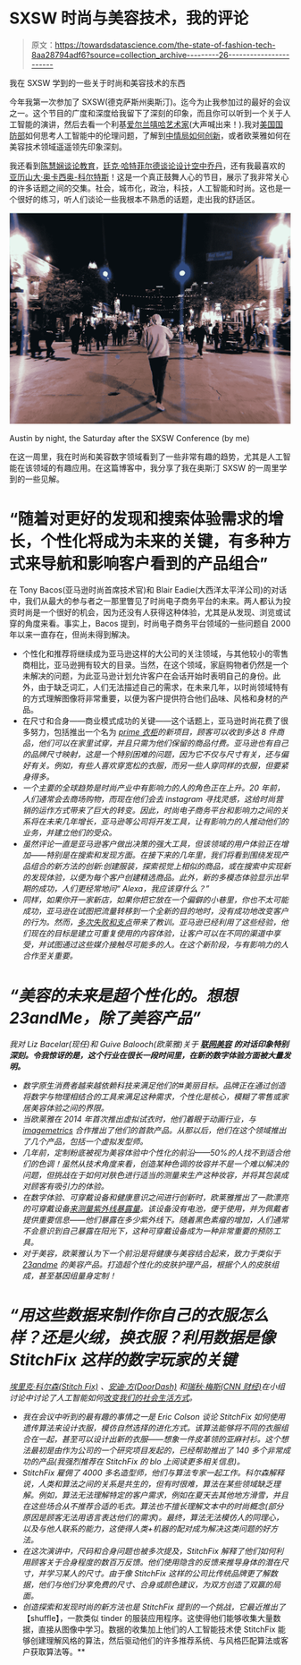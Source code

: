 # SXSW 时尚与美容技术，我的评论

> 原文：<https://towardsdatascience.com/the-state-of-fashion-tech-8aa28794adf6?source=collection_archive---------26----------------------->

我在 SXSW 学到的一些关于时尚和美容技术的东西

今年我第一次参加了 SXSW(德克萨斯州奥斯汀)。迄今为止我参加过的最好的会议之一。这个节目的广度和深度给我留下了深刻的印象，而且你可以听到一个关于人工智能的演讲，然后去看一个利基[爱尔兰嘻哈艺术家](https://schedule.sxsw.com/2019/artists/2006939)(大声喊出来！).我对[美国国防部](https://schedule.sxsw.com/2019/events/PP92817)如何思考人工智能中的伦理问题，了解到[中情局如何创新](https://schedule.sxsw.com/2019/events/PP83359)，或者欧莱雅如何在美容技术领域遥遥领先印象深刻。

我还看到[陈慧娴谈论教育](https://schedule.sxsw.com/2019/events/PP102391)，[廷克·哈特菲尔德谈论设计空中乔丹](https://schedule.sxsw.com/2019/events/PP102343)，还有我最喜欢的[亚历山大·奥卡西奥-科尔特斯](https://www.google.com/url?sa=t&rct=j&q=&esrc=s&source=web&cd=1&cad=rja&uact=8&ved=2ahUKEwj-lo3AvqjjAhUF3KQKHcVKAoQQwqsBMAB6BAgJEAQ&url=https%3A%2F%2Fwww.youtube.com%2Fwatch%3Fv%3DJU-SE5eNt04&usg=AOvVaw2B07PhzOcJ419uVW4cSPTf)！这是一个真正鼓舞人心的节目，展示了我非常关心的许多话题之间的交集。社会，城市化，政治，科技，人工智能和时尚。这也是一个很好的练习，听人们谈论一些我根本不熟悉的话题，走出我的舒适区。

![](img/3b57280c732d148e92b9edb719501496.png)

Austin by night, the Saturday after the SXSW Conference (by me)

在这一周里，我在时尚和美容数字领域看到了一些非常有趣的趋势，尤其是人工智能在该领域的有趣应用。在这篇博客中，我分享了我在奥斯汀 SXSW 的一周里学到的一些见解。

# “随着对更好的发现和搜索体验需求的增长，个性化将成为未来的关键，有多种方式来导航和影响客户看到的产品组合”

在 Tony Bacos(亚马逊时尚首席技术官)和 Blair Eadie(大西洋太平洋公司)的对话中，我们从最大的参与者之一那里瞥见了时尚电子商务平台的未来。两人都认为投资时尚是一个很好的机会，因为还没有人获得这种体验，尤其是从发现、浏览或试穿的角度来看。事实上，Bacos 提到，时尚电子商务平台领域的一些问题自 2000 年以来一直存在，但尚未得到解决。

*   个性化和推荐将继续成为亚马逊这样的大公司的关注领域，与其他较小的零售商相比，亚马逊拥有较大的目录。当然，在这个领域，家庭购物者仍然是一个未解决的问题，为此亚马逊计划允许客户在会话开始时表明自己的身份。此外，由于缺乏词汇，人们无法描述自己的需求，在未来几年，以时尚领域特有的方式理解图像将非常重要，以便为客户提供符合他们品味、风格和身材的产品。
*   在尺寸和合身——商业模式成功的关键——这个话题上，亚马逊时尚花费了很多努力，包括推出一个名为 [*prime 衣柜*](https://www.amazon.com/learn-more-prime-wardrobe/b?ie=UTF8&node=16122413011)*的新项目，顾客可以收到多达 8 件商品，他们可以在家里试穿，并且只需为他们保留的商品付费。亚马逊也有自己的品牌尺寸映射，这是一个特别困难的问题，因为它不仅与尺寸有关，还与偏好有关。例如，有些人喜欢穿宽松的衣服，而另一些人穿同样的衣服，但要紧身得多。*
*   *一个主要的全球趋势是时尚产业中有影响力的人的角色正在上升。20 年前，人们通常会去商场购物，而现在他们会去 instagram 寻找灵感，这给时尚营销的运作方式带来了巨大的转变。因此，时尚电子商务平台和影响力之间的关系将在未来几年增长，亚马逊等公司将开发工具，让有影响力的人推动他们的业务，并建立他们的受众。*
*   *虽然评论一直是亚马逊客户做出决策的强大工具，但该领域的用户体验正在增加——特别是在搜索和发现方面。在接下来的几年里，我们将看到围绕发现产品组合的新方法的创新:创建服装，探索视觉上相似的商品，或在搜索中实现新的发现体验，以便为每个客户创建精选商品。此外，新的多模态体验显示出早期的成功，人们更经常地问“ *Alexa，我应该穿什么？*”*
*   *同样，如果你开一家新店，如果你把它放在一个偏僻的小巷里，你也不太可能成功，亚马逊在试图把流量转移到一个全新的目的地时，没有成功地改变客户的行为。然而，[多次失败和支点](https://fashionunited.uk/news/retail/amazon-replaces-social-discovery-app-amazon-spark-with-founditonamazon/2019062143821)带来了教训。亚马逊已经利用了这些经验，他们现在的目标是建立可重复使用的内容体验，让客户可以在不同的渠道中享受，并试图通过这些媒介接触尽可能多的人。在这个新阶段，与有影响力的人合作至关重要。*

# *“美容的未来是超个性化的。想想 23andMe，除了美容产品”*

*我对 Liz Bacelar(现任)和 Guive Balooch(欧莱雅)关于 [**联网美容**](https://schedule.sxsw.com/2019/events/PP88898) **的对话印象特别深刻。令我惊讶的是，这个行业在很长一段时间里，在新的数字体验方面被大量发明。***

*   *数字原生消费者越来越依赖科技来满足他们的#美丽目标。品牌正在通过创造将数字与物理相结合的工具来满足这种需求，个性化是核心，模糊了零售或家居美容体验之间的界限。*
*   *当欧莱雅在 2014 年首次推出虚拟试衣时，他们着眼于动画行业，与 [imagemetrics](https://image-metrics.com) 合作推出了他们的首款产品。从那以后，他们在这个领域推出了几个产品，包括一个虚拟发型师。*
*   *几年前，定制粉底被视为美容体验中个性化的前沿——50%的人找不到适合他们的色调！虽然从技术角度来看，创造某种色调的妆容并不是一个难以解决的问题，但挑战在于如何对肤色进行适当的测量来生产这种妆容，并将其包装成对顾客有吸引力的体验。*
*   *在数字体验、可穿戴设备和健康意识之间进行创新时，欧莱雅推出了一款漂亮的可穿戴设备[来测量紫外线暴露量](https://www.loreal.com/media/news/2018/nov/my-skin-track-uv)。该设备没有电池，便于使用，并为佩戴者提供重要信息——他们暴露在多少紫外线下。随着黑色素瘤的增加，人们通常不会意识到自己暴露在阳光下，这种可穿戴设备成为一种非常重要的预防工具。*
*   *对于美容，欧莱雅认为下一个前沿是将健康与美容结合起来，致力于类似于 [23andme](https://www.23andme.com) 的美容产品。打造超个性化的皮肤护理产品，根据个人的皮肤组成，甚至基因组量身定制！*

# *“用这些数据来制作你自己的衣服怎么样？还是火绒，换衣服？利用数据是像 StitchFix 这样的数字玩家的关键*

*[埃里克·科尔森(Stitch Fix)](https://schedule.sxsw.com/2019/speakers/3590) 、[安迪·方(DoorDash)](https://schedule.sxsw.com/2019/speakers/2005576) 和[瑞秋·梅斯(CNN 财经)](https://schedule.sxsw.com/2019/speakers/2011363)在小组讨论中讨论了人工智能如何[改变我们的社会生活方式](https://schedule.sxsw.com/2019/events/PP90512)。*

*   *我在会议中听到的最有趣的事情之一是 Eric Colson 谈论 StitchFix 如何使用遗传算法来设计衣服，模仿自然选择的进化方式。该算法能够将不同的衣服组合在一起，甚至可以设计出新的衣服——想象一件皮革领的亚麻衬衫。这个想法最初是由作为公司的一个研究项目发起的，已经帮助推出了 140 多个非常成功的产品(我强烈推荐在 StitchFix 的 blo 上阅读更多相关信息)。*
*   *StitchFix 雇佣了 4000 多名造型师，他们与算法专家一起工作。科尔森解释说，人类和算法之间的关系是共生的，但有时很难，算法在某些领域缺乏理解。例如，算法无法理解特定的客户需求，例如在夏天去其他地方滑雪，并且在这些场合从不推荐合适的毛衣。算法也不擅长理解文本中的时尚概念(部分原因是顾客无法用语言表达他们的需求)。最终，算法无法模仿人的同理心，以及与他人联系的能力，这使得人类+机器的配对成为解决这类问题的好方法。*
*   *在这次演讲中，尺码和合身问题也被多次提及，StitchFix 解释了他们如何利用顾客关于合身程度的数百万反馈。他们使用隐含的反馈来推导身体的潜在尺寸，并学习某人的尺寸。由于像 StitchFix 这样的公司比传统品牌更了解数据，他们与他们分享免费的尺寸、合身或颜色建议，为双方创造了双赢的局面。*
*   *创造探索和发现时尚的新方法也是 StitchFix 提到的一个挑战，它最近推出了[](https://www.stitchfix.com/women/blog/fashion-tips/how-to-find-your-personal-style/)*【shuffle】，一款类似 tinder 的服装应用程序。这使得他们能够收集大量数据，直接从图像中学习。数据的收集加上他们的人工智能技术使 StitchFix 能够创建理解风格的算法，然后驱动他们的许多推荐系统、与风格匹配算法或客户获取算法等。**